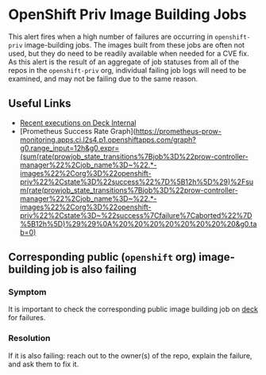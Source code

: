 # OpenShift Priv Image Building Jobs
This alert fires when a high number of failures are occurring in `openshift-priv` image-building jobs.
The images built from these jobs are often not used, but they do need to be readily available when needed for a CVE fix.
As this alert is the result of an aggregate of job statuses from all of the repos in the `openshift-priv` org, individual failing job logs will need to be examined, and may not be failing due to the same reason.

## Useful Links
- [Recent executions on Deck Internal](https://deck-internal-ci.apps.ci.l2s4.p1.openshiftapps.com/?job=*-images)
- [Prometheus Success Rate Graph](https://prometheus-prow-monitoring.apps.ci.l2s4.p1.openshiftapps.com/graph?g0.range_input=12h&g0.expr=(sum(rate(prowjob_state_transitions%7Bjob%3D%22prow-controller-manager%22%2Cjob_name%3D~%22.*-images%22%2Corg%3D%22openshift-priv%22%2Cstate%3D%22success%22%7D%5B12h%5D%29)%2Fsum(rate(prowjob_state_transitions%7Bjob%3D%22prow-controller-manager%22%2Cjob_name%3D~%22.*-images%22%2Corg%3D%22openshift-priv%22%2Cstate%3D~%22success%7Cfailure%7Caborted%22%7D%5B12h%5D)%29%29%0A%20%20%20%20%20%20%20%20&g0.tab=0)

## Corresponding public (`openshift` org) image-building job is also failing

### Symptom
It is important to check the corresponding public image building job on [deck](https://prow.ci.openshift.org/?job=*-images) for failures.

### Resolution
If it is also failing: reach out to the owner(s) of the repo, explain the failure, and ask them to fix it.
